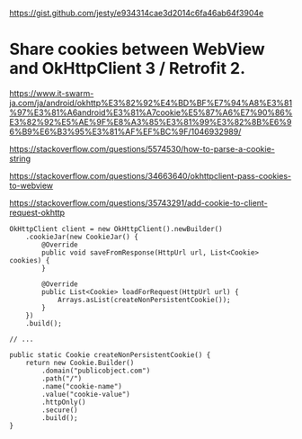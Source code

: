 https://gist.github.com/jesty/e934314cae3d2014c6fa46ab64f3904e

# Share cookies between WebView and OkHttpClient 3 / Retrofit 2.


https://www.it-swarm-ja.com/ja/android/okhttp%E3%82%92%E4%BD%BF%E7%94%A8%E3%81%97%E3%81%A6android%E3%81%A7cookie%E5%87%A6%E7%90%86%E3%82%92%E5%AE%9F%E8%A3%85%E3%81%99%E3%82%8B%E6%96%B9%E6%B3%95%E3%81%AF%EF%BC%9F/1046932989/


https://stackoverflow.com/questions/5574530/how-to-parse-a-cookie-string


https://stackoverflow.com/questions/34663640/okhttpclient-pass-cookies-to-webview

https://stackoverflow.com/questions/35743291/add-cookie-to-client-request-okhttp
```
OkHttpClient client = new OkHttpClient().newBuilder()
    .cookieJar(new CookieJar() {
        @Override
        public void saveFromResponse(HttpUrl url, List<Cookie> cookies) {
        }

        @Override
        public List<Cookie> loadForRequest(HttpUrl url) {
            Arrays.asList(createNonPersistentCookie());
        }
    })
    .build();

// ...
    
public static Cookie createNonPersistentCookie() {
    return new Cookie.Builder()
        .domain("publicobject.com")
        .path("/")
        .name("cookie-name")
        .value("cookie-value")
        .httpOnly()
        .secure()
        .build();
}
 ```
